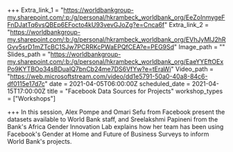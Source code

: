 +++
Extra_link_1 = "https://worldbankgroup-my.sharepoint.com/:p:/g/personal/hkrambeck_worldbank_org/EeZoInmygeFFnDJatTq6vsQBEp6EFocto4kU93vevGJoZg?e=Cnca6f"
Extra_link_2 = "https://worldbankgroup-my.sharepoint.com/:b:/g/personal/hkrambeck_worldbank_org/EVhJyMlJ2hRGvv5srD1mZTcBC1SJw7PCRRKcPWaEPQfCEA?e=PEG9Sd"
Image_path = ""
Slides_path = "https://worldbankgroup-my.sharepoint.com/:b:/g/personal/hkrambeck_worldbank_org/EaeYYEftOExPo9KYTBOo34sBDuaIQ7bnCb24me7DS6VfYw?e=tEraWi"
Video_path = "https://web.microsoftstream.com/video/dd1e5791-50a0-40a8-84c6-df0115e17d7c"
date = 2021-04-05T06:00:00Z
scheduled_date = 2021-04-15T17:00:00Z
title = "Facebook Data Sources for Projects"
workshop_types = ["Workshops"]

+++
In this session, Alex Pompe and Omari Sefu from Facebook present the datasets available to World Bank staff, and Sreelakshmi Papineni from the Bank's Africa Gender Innovation Lab explains how her team has been using Facebook's Gender at Home and Future of Business Surveys to inform World Bank's projects.